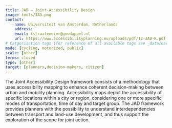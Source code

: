 ```yaml
---
title: JAD – Joint-Accessibility Design 
image: tools/JAD.png
contact:
    name: Universiteit van Amsterdam, Netherlands
    address: 
    email: tstraatemeier@goudappel.nl 
    url: https://www.accessibilityplanning.eu/uploads/pdf/12-JAD-R.pdf 
# Catgorisation tags (for reference of all available tags see _data/navigation_tools.yml file):
mode: [cycling, motorized, public]
scale: [other]
terms: closed
type: [other]
target: [planners,decision-makers, citizen]
---
```


The Joint Accessibility Design framework consists of a methodology that uses accessibility mapping to enhance coherent decision-making between urban and mobility planning. Accessibility maps depict the accessibility of specific locations within a city or region, considering one or more specific modes of transportation, time of day and target group. The JAD framework provides planners with the possibility to understand interdependencies between transport and land-use development, and thus support the exploration of the scope for joint action.
